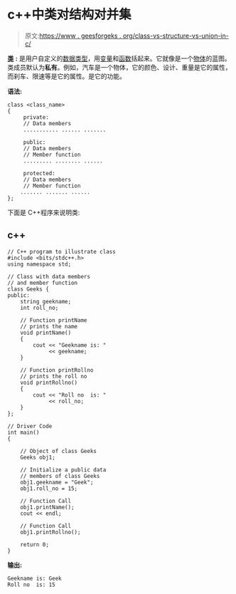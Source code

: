 # c++中类对结构对并集

> 原文:[https://www . geesforgeks . org/class-vs-structure-vs-union-in-c/](https://www.geeksforgeeks.org/classes-vs-structure-vs-union-in-c/)

[**类**](https://www.geeksforgeeks.org/c-classes-and-objects/) **:** 是用户自定义的[数据类型](https://www.geeksforgeeks.org/c-data-types/)，用[变量](https://www.geeksforgeeks.org/variables-in-c/)和[函数](https://www.geeksforgeeks.org/functions-in-c/)括起来。它就像是一个[物体](https://www.geeksforgeeks.org/c-classes-and-objects/)的蓝图。类成员默认为**私有**。例如，汽车是一个物体，它的颜色、设计、重量是它的属性，而刹车、限速等是它的属性。是它的功能。

**语法:**

```
class <class_name>
{
     private:
     // Data members
     ........... ...... .......

     public:
     // Data members
     // Member function
     ......... ........ ......

     protected:
     // Data members
     // Member function
    ....... ....... ......
};
```

下面是 C++程序来说明类:

## c++

```
// C++ program to illustrate class
#include <bits/stdc++.h>
using namespace std;

// Class with data members
// and member function
class Geeks {
public:
    string geekname;
    int roll_no;

    // Function printName
    // prints the name
    void printName()
    {
        cout << "Geekname is: "
             << geekname;
    }

    // Function printRollno
    // prints the roll no
    void printRollno()
    {
        cout << "Roll no  is: "
             << roll_no;
    }
};

// Driver Code
int main()
{

    // Object of class Geeks
    Geeks obj1;

    // Initialize a public data
    // members of class Geeks
    obj1.geekname = "Geek";
    obj1.roll_no = 15;

    // Function Call
    obj1.printName();
    cout << endl;

    // Function Call
    obj1.printRollno();

    return 0;
}
```

**输出:**

```
Geekname is: Geek
Roll no  is: 15

```